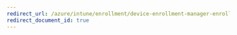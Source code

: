 ```yaml
---
redirect_url: /azure/intune/enrollment/device-enrollment-manager-enroll
redirect_document_id: true
---
```

